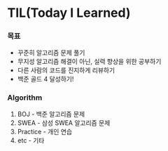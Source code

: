 # TIL(Today I Learned)

### 목표

- 꾸준히 알고리즘 문제 풀기
- 무지성 알고리즘 해결이 아닌, 실력 향상을 위한 공부하기
- 다른 사람의 코드를 진지하게 리뷰하기
- 백준 골드 4 달성하기!



### **Algorithm**

1. BOJ - 백준 알고리즘 문제
2. SWEA - 삼성 SWEA 알고리즘 문제
3. Practice - 개인 연습
4. etc - 기타


